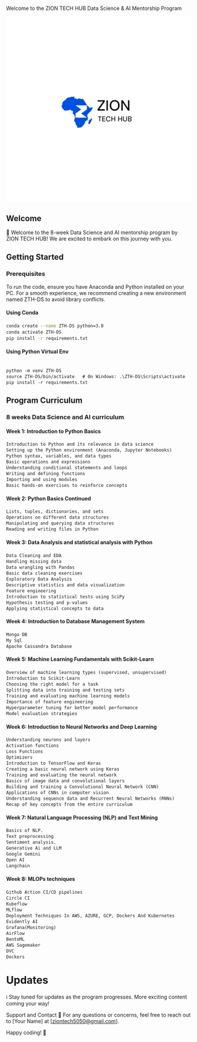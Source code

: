 #
Welcome to the ZION TECH HUB Data Science & AI Mentorship Program


![ZTH](<zth pic.jpg>)



## Welcome
🚀 Welcome to the 8-week Data Science and AI mentorship program by ZION TECH HUB! We are excited to embark on this journey with you.

## Getting Started
### Prerequisites
To run the code, ensure you have Anaconda and Python installed on your PC. For a smooth experience, we recommend creating a new environment named ZTH-DS to avoid library conflicts.

#### Using Conda
```bash
conda create --name ZTH-DS python=3.8
conda activate ZTH-DS
pip install -r requirements.txt

```

#### Using Python Virtual Env

```

python -m venv ZTH-DS
source ZTH-DS/bin/activate   # On Windows: .\ZTH-DS\Scripts\activate
pip install -r requirements.txt

```
## Program Curriculum

### 8 weeks Data Science and AI curriculum


#### Week 1: Introduction to Python Basics

    Introduction to Python and its relevance in data science
    Setting up the Python environment (Anaconda, Jupyter Notebooks)
    Python syntax, variables, and data types
    Basic operations and expressions
    Understanding conditional statements and loops
    Writing and defining functions
    Importing and using modules
    Basic hands-on exercises to reinforce concepts

#### Week 2: Python Basics Continued

    Lists, tuples, dictionaries, and sets
    Operations on different data structures
    Manipulating and querying data structures
    Reading and writing files in Python

#### Week 3: Data Analysis and statistical analysis with Python

    Data Cleaning and EDA
    Handling missing data
    Data wrangling with Pandas
    Basic data cleaning exercises
    Exploratory Data Analysis
    Descriptive statistics and data visualization
    Feature engineering 
    Introduction to statistical tests using SciPy
    Hypothesis testing and p-values
    Applying statistical concepts to data


#### Week 4: Introduction to Database Management System

    Mongo DB
    My Sql
    Apache Cassandra Database


#### Week 5: Machine Learning Fundamentals with Scikit-Learn

    Overview of machine learning types (supervised, unsupervised)
    Introduction to Scikit-Learn
    Choosing the right model for a task
    Splitting data into training and testing sets
    Training and evaluating machine learning models
    Importance of feature engineering
    Hyperparameter tuning for better model performance
    Model evaluation strategies


#### Week 6: Introduction to Neural Networks and Deep Learning

    Understanding neurons and layers
    Activation functions
    Loss Functions
    Optimizers
    Introduction to TensorFlow and Keras
    Creating a basic neural network using Keras
    Training and evaluating the neural network
    Basics of image data and convolutional layers
    Building and training a Convolutional Neural Network (CNN)
    Applications of CNNs in computer vision
    Understanding sequence data and Recurrent Neural Networks (RNNs)
    Recap of key concepts from the entire curriculum


#### Week 7: Natural Language Processing (NLP) and Text Mining

    Basics of NLP.
    Text preprocessing 
    Sentiment analysis.
    Generative Ai and LLM
    Google Gemini
    Open AI
    Langchain


#### Week 8: MLOPs techniques

    Github Action CI/CD pipelines
    Circle CI
    Kubeflow
    MLflow
    Deployment Techniques In AWS, AZURE, GCP, Dockers And Kubernetes
    Evidently AI
    Grafana(Monitoring)
    AirFlow
    BentoML
    AWS Sagemaker 
    DVC 
    Dockers


# Updates

ℹ️ Stay tuned for updates as the program progresses. More exciting content coming your way!

Support and Contact
📧 For any questions or concerns, feel free to reach out to [Your Name] at [ziontech5050@gmail.com].

Happy coding! 🎉